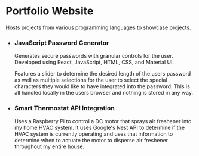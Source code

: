 # Portfolio Website

Hosts projects from various programming languages to showcase projects.

<ul>

### <li>JavaScript Password Generator</li>

<p>
Generates secure passwords with granular controls for the user. Developed using React, JavaScript, HTML, CSS, and 
Material UI.
</p>

<p>
Features a slider to determine the desired length of the users password as well as
multiple selections for the user to select the special characters they would like to have integrated into the password.
This is all handled locally in the users browser and nothing is stored in any way.
</p>

### <li>Smart Thermostat API Integration</li>

<p>
Uses a Raspberry Pi to control a DC motor that sprays air freshener into my home HVAC system. It uses
Google's Nest API to determine if the HVAC system is currently operating and uses that information to determine
when to actuate the motor to disperse air freshener throughout my entire house.
</p>

</ul>
